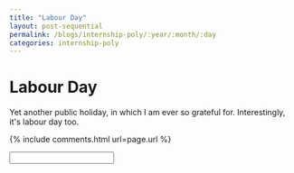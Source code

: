 ```yaml
---
title: "Labour Day"
layout: post-sequential
permalink: /blogs/internship-poly/:year/:month/:day
categories: internship-poly
---
```

# Labour Day

Yet another public holiday, in which I am ever so grateful for. Interestingly, it's labour day too.

{% include comments.html url=page.url %}

<input id="password-input" type="password" class="text-secret" onkeyup="unlock()">

<span class="disable-selection" id="truth" style="display:block;"></span>